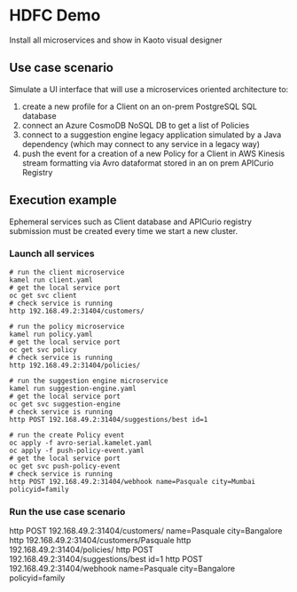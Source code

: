 # HDFC Demo

Install all microservices and show in Kaoto visual designer

## Use case scenario

Simulate a UI interface that will use a microservices oriented architecture to:

1. create a new profile for a Client on an on-prem PostgreSQL SQL database
2. connect an Azure CosmoDB NoSQL DB to get a list of Policies
3. connect to a suggestion engine legacy application simulated by a Java dependency (which may connect to any service in a legacy way)
4. push the event for a creation of a new Policy for a Client in AWS Kinesis stream formatting via Avro dataformat stored in an on prem APICurio Registry

## Execution example

Ephemeral services such as Client database and APICurio registry submission must be created every time we start a new cluster.

### Launch all services

```
# run the client microservice
kamel run client.yaml
# get the local service port
oc get svc client
# check service is running
http 192.168.49.2:31404/customers/
```

```
# run the policy microservice
kamel run policy.yaml
# get the local service port
oc get svc policy
# check service is running
http 192.168.49.2:31404/policies/
```

```
# run the suggestion engine microservice
kamel run suggestion-engine.yaml
# get the local service port
oc get svc suggestion-engine
# check service is running
http POST 192.168.49.2:31404/suggestions/best id=1
```

```
# run the create Policy event
oc apply -f avro-serial.kamelet.yaml
oc apply -f push-policy-event.yaml
# get the local service port
oc get svc push-policy-event
# check service is running
http POST 192.168.49.2:31404/webhook name=Pasquale city=Mumbai policyid=family
```

### Run the use case scenario

http POST 192.168.49.2:31404/customers/ name=Pasquale city=Bangalore
http 192.168.49.2:31404/customers/Pasquale
http 192.168.49.2:31404/policies/
http POST 192.168.49.2:31404/suggestions/best id=1
http POST 192.168.49.2:31404/webhook name=Pasquale city=Bangalore policyid=family